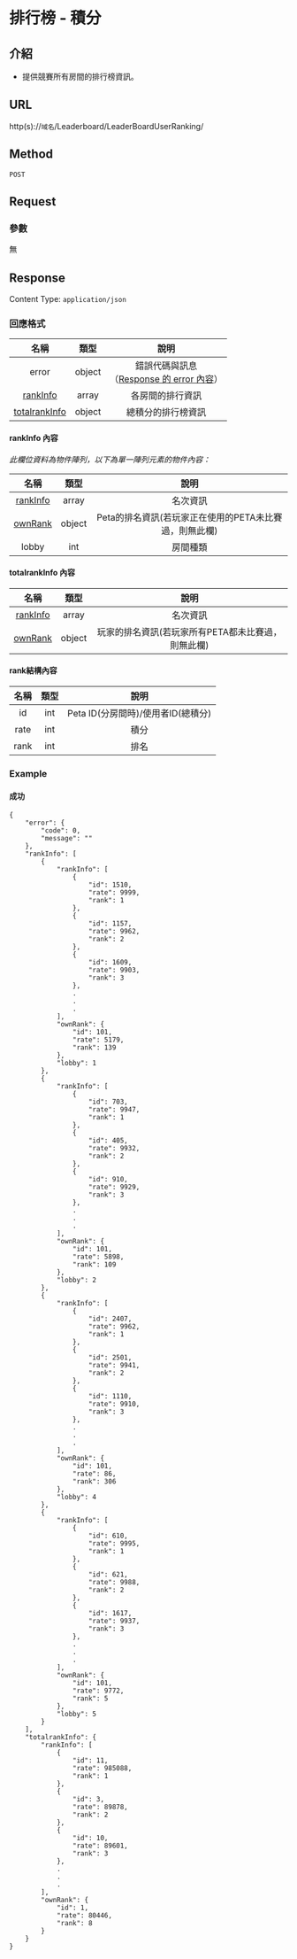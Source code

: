 # 排行榜 - 積分

## 介紹

- 提供競賽所有房間的排行榜資訊。

## URL

http(s)://`域名`/Leaderboard/LeaderBoardUserRanking/

## Method

`POST`

## Request

### 參數

無

## Response

Content Type: `application/json`

### 回應格式

| 名稱 | 類型 | 說明 |
|:-:|:-:|:-:|
| error | object | 錯誤代碼與訊息<br>（[Response 的 error 內容](../response.md#error)） |
| [rankInfo](#rankInfo) | array | 各房間的排行資訊 |
| [totalrankInfo](#totalrankInfo) | object | 總積分的排行榜資訊 |

#### <span id="rankInfo"> rankInfo 內容</span>

_此欄位資料為物件陣列，以下為單一陣列元素的物件內容：_

| 名稱 | 類型 | 說明 |
|:-:|:-:|:-:|
| [rankInfo](#rank) | array | 名次資訊 |
| [ownRank](#rank) | object | Peta的排名資訊(若玩家正在使用的PETA未比賽過，則無此欄) |
| lobby | int | 房間種類 |

#### <span id="totalrankInfo"> totalrankInfo 內容</span>

| 名稱 | 類型 | 說明 |
|:-:|:-:|:-:|
| [rankInfo](#rank) | array | 名次資訊 |
| [ownRank](#rank) | object | 玩家的排名資訊(若玩家所有PETA都未比賽過，則無此欄) |

#### <span id="rank"> rank結構內容</span>

| 名稱 | 類型 | 說明 |
|:-:|:-:|:-:|
| id | int | Peta ID(分房間時)/使用者ID(總積分) |
| rate | int | 積分 |
| rank | int | 排名 |

### Example

#### 成功

	{
	    "error": {
	        "code": 0,
	        "message": ""
	    },
	    "rankInfo": [
	        {
	            "rankInfo": [
	                {
	                    "id": 1510,
	                    "rate": 9999,
	                    "rank": 1
	                },
	                {
	                    "id": 1157,
	                    "rate": 9962,
	                    "rank": 2
	                },
	                {
	                    "id": 1609,
	                    "rate": 9903,
	                    "rank": 3
	                },
	                .
	                .
	                .
	            ],
	            "ownRank": {
	                "id": 101,
	                "rate": 5179,
	                "rank": 139
	            },
	            "lobby": 1
	        },
	        {
	            "rankInfo": [
	                {
	                    "id": 703,
	                    "rate": 9947,
	                    "rank": 1
	                },
	                {
	                    "id": 405,
	                    "rate": 9932,
	                    "rank": 2
	                },
	                {
	                    "id": 910,
	                    "rate": 9929,
	                    "rank": 3
	                },
	                .
	                .
	                .
	            ],
	            "ownRank": {
	                "id": 101,
	                "rate": 5898,
	                "rank": 109
	            },
	            "lobby": 2
	        },
	        {
	            "rankInfo": [
	                {
	                    "id": 2407,
	                    "rate": 9962,
	                    "rank": 1
	                },
	                {
	                    "id": 2501,
	                    "rate": 9941,
	                    "rank": 2
	                },
	                {
	                    "id": 1110,
	                    "rate": 9910,
	                    "rank": 3
	                },
	                .
	                .
	                .
	            ],
	            "ownRank": {
	                "id": 101,
	                "rate": 86,
	                "rank": 306
	            },
	            "lobby": 4
	        },
	        {
	            "rankInfo": [
	                {
	                    "id": 610,
	                    "rate": 9995,
	                    "rank": 1
	                },
	                {
	                    "id": 621,
	                    "rate": 9988,
	                    "rank": 2
	                },
	                {
	                    "id": 1617,
	                    "rate": 9937,
	                    "rank": 3
	                },
	                .
	                .
	                .
	            ],
	            "ownRank": {
	                "id": 101,
	                "rate": 9772,
	                "rank": 5
	            },
	            "lobby": 5
	        }
	    ],
	    "totalrankInfo": {
	        "rankInfo": [
	            {
	                "id": 11,
	                "rate": 985088,
	                "rank": 1
	            },
	            {
	                "id": 3,
	                "rate": 89878,
	                "rank": 2
	            },
	            {
	                "id": 10,
	                "rate": 89601,
	                "rank": 3
	            },
	            .
	            .
	            .
	        ],
	        "ownRank": {
	            "id": 1,
	            "rate": 80446,
	            "rank": 8
	        }
	    }
	}
